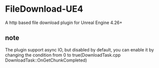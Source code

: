 # FileDownload-UE4
A http based file download plugin for Unreal Engine 4.26+

## note
  The plugin support async IO, but disabled by default, you can enable it by changing the condition from 0 to true(DownloadTask.cpp DownloadTask::OnGetChunkCompleted)
